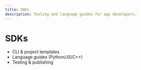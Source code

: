 ```yaml
---
title: SDKs
description: Tooling and language guides for app developers.
---
```


# SDKs

- CLI & project templates
- Language guides (Python/JS/C++)
- Testing & publishing
